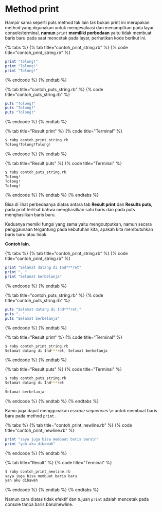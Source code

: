 # Method print

Hampir sama seperti puts method tak lain tak bukan print ini merupakan method yang digunakan untuk mengevaluasi dan menampilkan pada layar console/terminal, **namun** `print` **memiliki perbedaan** yaitu tidak membuat baris baru pada saat mencetak pada layar, perhatikan kode berikut ini.

{% tabs %}
{% tab title="contoh\_print\_string.rb" %}
{% code title="contoh\_print\_string.rb" %}
```ruby
print "Tolong!"
print "Tolong!" 
print "Tolong!"
```
{% endcode %}
{% endtab %}

{% tab title="contoh\_puts\_string.rb" %}
{% code title="contoh\_puts\_string.rb" %}
```ruby
puts "Tolong!"
puts "Tolong!"
puts "Tolong!"
```
{% endcode %}
{% endtab %}

{% tab title="Result print" %}
{% code title="Terminal" %}
```bash
$ ruby contoh_print_string.rb
Tolong!Tolong!Tolong!
```
{% endcode %}
{% endtab %}

{% tab title="Result puts" %}
{% code title="Terminal" %}
```bash
$ ruby contoh_puts_string.rb
Tolong!
Tolong!
Tolong!
```
{% endcode %}
{% endtab %}
{% endtabs %}

Bisa di lihat perbedaanya diatas antara tab **Result print** dan **Results puts**, pada print terlihat bahwa menghasilkan satu baris dan pada puts menghasilkan baris baru.

Keduanya memiki fungsi yang sama yaitu mengoutputkan, namun secara penggaunaan tergantung pada kebutuhan kita, apakah kita membutuhkan baris baru atau tidak.

**Contoh lain.**

{% tabs %}
{% tab title="contoh\_print\_string.rb" %}
{% code title="contoh\_print\_string.rb" %}
```ruby
print "Selamat datang di Ind***ret"
print ", "
print "Selamat berbelanja"
```
{% endcode %}
{% endtab %}

{% tab title="contoh\_puts\_string.rb" %}
{% code title="contoh\_puts\_string.rb" %}
```ruby
puts "Selamat datang di Ind***ret,"
puts ", "
puts "Selamat berbelanja"
```
{% endcode %}
{% endtab %}

{% tab title="Result print" %}
{% code title="Terminal" %}
```bash
$ ruby contoh_print_string.rb
Selamat datang di Ind***ret, Selamat berbelanja
```
{% endcode %}
{% endtab %}

{% tab title="Result puts" %}
{% code title="Terminal" %}
```bash
$ ruby contoh_puts_string.rb
Selamat datang di Ind***ret
,
Selamat berbelanja
```
{% endcode %}
{% endtab %}
{% endtabs %}

Kamu juga dapat menggunakan _escape sequences_ `\n` untuk membuat baris baru pada method `print` .

{% tabs %}
{% tab title="contoh\_print\_newline.rb" %}
{% code title="contoh\_print\_newline.rb" %}
```ruby
print "saya juga bisa membuat baris baru\n"
print "yah aku dibawah"
```
{% endcode %}
{% endtab %}

{% tab title="Result" %}
{% code title="Terminal" %}
```bash
$ ruby contoh_print_newline.rb
saya juga bisa membuat baris baru
yah aku dibawah
```
{% endcode %}
{% endtab %}
{% endtabs %}

Namun cara diatas tidak efektif dan tujuan `print` adalah mencetak pada console tanpa baris baru/newline.

